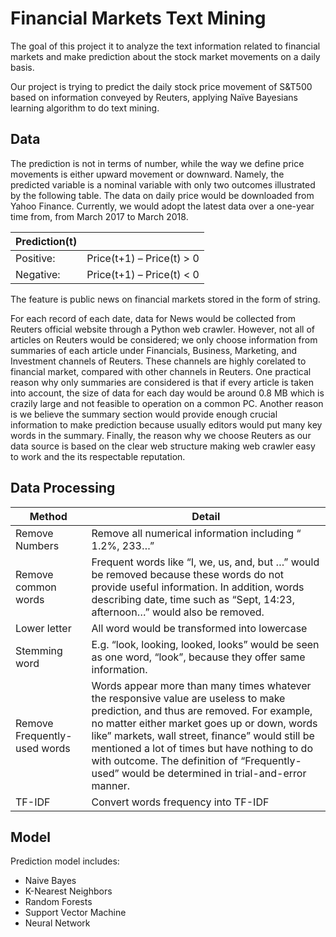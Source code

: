 # Financial Markets Text Mining

The goal of this project it to analyze the text information related to financial markets and make prediction about the stock market movements on a daily basis.

Our project is trying to predict the daily stock price movement of S&T500 based on information conveyed by Reuters, applying Naïve Bayesians learning algorithm to do text mining.

## Data

The prediction is not in terms of number, while the way we define price movements is either upward movement or downward. Namely, the predicted variable is a nominal variable with only two outcomes illustrated by the following table. The data on daily price would be downloaded from Yahoo Finance. Currently, we would adopt the latest data over a one-year time from, from March 2017 to March 2018.

|Prediction(t)||
| ------------- | ------------- |
|Positive:|Price(t+1) – Price(t) > 0|
|Negative:|Price(t+1) – Price(t) < 0|

The feature is public news on financial markets stored in the form of string.

For each record of each date, data for News would be collected from Reuters official website through a Python web crawler. However, not all of articles on Reuters would be considered; we only choose information from summaries of each article under Financials, Business, Marketing, and Investment channels of Reuters. These channels are highly corelated to financial market, compared with other channels in Reuters. One practical reason why only summaries are considered is that if every article is taken into account, the size of data for each day would be around 0.8 MB which is crazily large and not feasible to operation on a common PC. Another reason is we believe the summary section would provide enough crucial information to make prediction because usually editors would put many key words in the summary. Finally, the reason why we choose Reuters as our data source is based on the clear web structure making web crawler easy to work and the its respectable reputation.

## Data Processing

|Method|Detail|
| ------------- | ------------- |
|Remove Numbers|Remove all numerical information including “ 1.2%, 233…”|
|Remove common words|Frequent words like “I, we, us, and, but …” would be removed because these words do not provide useful information. In addition, words describing date, time such as “Sept, 14:23, afternoon…” would also be removed.|
|Lower letter|All word would be transformed into lowercase|
|Stemming word|E.g. “look, looking, looked, looks” would be seen as one word, “look”, because they offer same information.|
|Remove Frequently-used words|Words appear more than many times whatever the responsive value are useless to make prediction, and thus are removed. For example, no matter either market goes up or down, words like” markets, wall street, finance” would still be mentioned a lot of times but have nothing to do with outcome. The definition of “Frequently-used” would be determined in trial-and-error manner.|
|TF-IDF|Convert words frequency into TF-IDF|

## Model

Prediction model includes:
- Naive Bayes
- K-Nearest Neighbors
- Random Forests
- Support Vector Machine
- Neural Network

